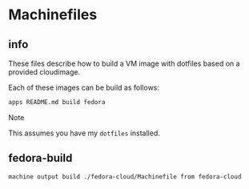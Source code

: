# Machinefiles

## info

These files describe how to build a VM image with dotfiles based on a provided cloudimage.

Each of these images can be build as follows:

```sh
apps README.md build fedora
```

> [!NOTE]
> This assumes you have my `dotfiles` installed.


## fedora-build
```sh interactive
machine output build ./fedora-cloud/Machinefile from fedora-cloud
```

